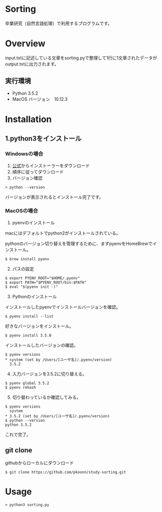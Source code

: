 # Sorting
卒業研究（自然言語処理）で利用するプログラムです。

# Overview
input.txtに記述している文章をsorting.pyで整理して1行に1文章されたデータがoutput.txtに出力されます。

## 実行環境
- Python 3.5.2
- MacOS バージョン　10.12.3

# Installation

## 1.python3をインストール

### Windowsの場合
1. [公式](https://www.python.org/)からインストーラーをダウンロード
2. 順序に従ってダウンロード
3. バージョン確認
```
> python --version
```
バージョンが表示されるとインストール完了です。

### MacOSの場合
1. pyenvのインストール

macにはデフォルトでpython2がインストールされている。

pythonのバージョン切り替えを管理するために、まずpyenvをHomeBrewでインストール。

```
$ brew install pyenv
```

2. パスの設定

```
$ export PYENV_ROOT="$HOME/.pyenv"
$ export PATH="$PYENV_ROOT/bin:$PATH"
$ eval "$(pyenv init -)"
```
3. Pythonのインストール

インストールしたpyenvでインストールバージョンを確認。

```
$ pyenv install --list
```
好きなバージョンをインストール。

```
$ pyenv install 3.5.0
```
インストールしたバージョンの確認。

```
$ pyenv versions
* system (set by /Users/[ユーザ名]/.pyenv/version)
  3.5.2
```

4. 入力バージョンを3.5.2に切り替える。

```
$ pyenv global 3.5.2
$ pyenv rehash
```

5. 切り替わっているか確認してみる。
```
$ pyenv versions
  system
* 3.5.2 (set by /Users/[ユーザ名]/.pyenv/version)
$ python --version
python 3.5.2
```
これで完了。

## git clone

githubからローカルにダウンロード
```
$ git clone https://github.com/pkoonn/study-sorting.git
```

# Usage

```
> python3 sorting.py
```
